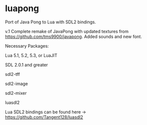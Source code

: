 # luapong
Port of Java Pong to Lua with SDL2 bindings.

v.1 Complete remake of JavaPong with updated textures from https://github.com/tms9900/javapong. Added sounds and new font.




Necessary Packages:

Lua 5.1, 5.2, 5.3, or LuaJIT

SDL 2.0.1 and greater

sdl2-tff

sdl2-image

sdl2-mixer

luasdl2




Lua SDL2 bindings can be found here -> https://github.com/Tangent128/luasdl2
